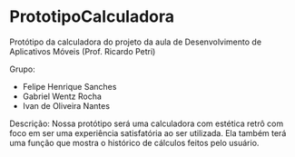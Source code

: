 # PrototipoCalculadora
Protótipo da calculadora do projeto da aula de Desenvolvimento de Aplicativos Móveis (Prof. Ricardo Petri)


Grupo:
 - Felipe Henrique Sanches
 - Gabriel Wentz Rocha
 - Ivan de Oliveira Nantes


Descrição: Nossa protótipo será uma calculadora com estética retrô com foco em ser uma experiência satisfatória ao ser utilizada. Ela também terá uma função que mostra o histórico de cálculos feitos pelo usuário.
